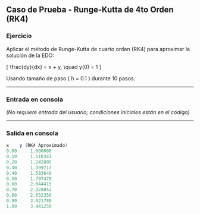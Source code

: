 ## Caso de Prueba - Runge-Kutta de 4to Orden (RK4)

### **Ejercicio**
Aplicar el método de Runge-Kutta de cuarto orden (RK4) para aproximar la solución de la EDO:

\[
\frac{dy}{dx} = x + y, \quad y(0) = 1
\]

Usando tamaño de paso \( h = 0.1 \) durante 10 pasos.

---

### **Entrada en consola**
*(No requiere entrada del usuario; condiciones iniciales están en el código)*

---

### **Salida en consola**
```java
x	 y (RK4 Aproximado)
0.00	 1.000000
0.10	 1.110341
0.20	 1.242805
0.30	 1.399717
0.40	 1.583649
0.50	 1.797478
0.60	 2.044415
0.70	 2.328042
0.80	 2.652356
0.90	 3.021789
1.00	 3.441250

```
